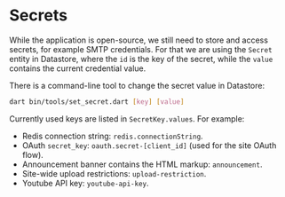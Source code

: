 # Secrets

While the application is open-source, we still need to store and access
secrets, for example SMTP credentials. For that we are using the `Secret`
entity in Datastore, where the `id` is the key of the secret, while the
`value` contains the current credential value.

There is a command-line tool to change the secret value in Datastore:

````bash
dart bin/tools/set_secret.dart [key] [value]
````

Currently used keys are listed in `SecretKey.values`. For example:
- Redis connection string: `redis.connectionString`.
- OAuth `secret_key`: `oauth.secret-[client_id]` (used for the site OAuth flow).
- Announcement banner contains the HTML markup: `announcement`.
- Site-wide upload restrictions: `upload-restriction`.
- Youtube API key: `youtube-api-key`.
